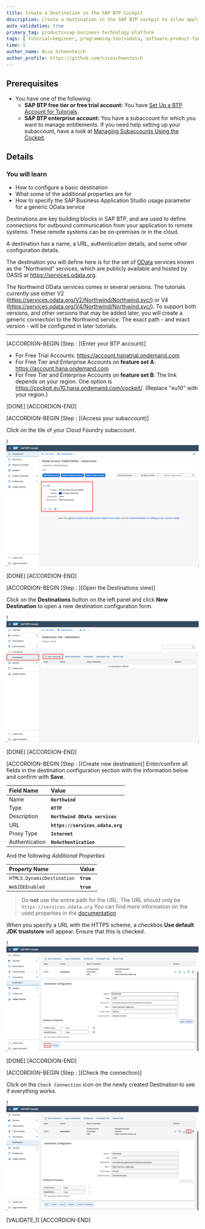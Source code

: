 ```yaml
---
title: Create a Destination in the SAP BTP Cockpit
description: Create a destination in the SAP BTP cockpit to allow application access to the Northwind OData services.
auto_validation: true
primary_tag: products>sap-business-technology-platform
tags: [ tutorial>beginner, programming-tool>odata, software-product-function>sap-btp-cockpit, tutorial>free-tier]
time: 5
author_name: Nico Schoenteich
author_profile: https://github.com/nicoschoenteich
---
```


## Prerequisites
- You have one of the following:
    - **SAP BTP free tier or free trial account:** You have [Set Up a BTP Account for Tutorials](group.btp-setup).
    - **SAP BTP enterprise account:** You have a subaccount for which you want to manage entitlements. If you need help setting up your subaccount, have a look at [Managing Subaccounts Using the Cockpit](https://help.sap.com/viewer/65de2977205c403bbc107264b8eccf4b/Cloud/en-US/55d0b6d8b96846b8ae93b85194df0944.html).


## Details
### You will learn
- How to configure a basic destination
- What some of the additional properties are for
- How to specify the SAP Business Application Studio usage parameter for a generic OData service

Destinations are key building blocks in SAP BTP, and are used to define connections for outbound communication from your application to remote systems. These remote systems can be on-premises or in the cloud.

A destination has a name, a URL, authentication details, and some other configuration details.

The destination you will define here is for the set of [OData](http://www.odata.org) services known as the "Northwind" services, which are publicly available and hosted by OASIS at <https://services.odata.org>.

The Northwind OData services comes in several versions.  The tutorials currently use either V2 (<https://services.odata.org/V2/Northwind/Northwind.svc/>) or V4 (<https://services.odata.org/V4/Northwind/Northwind.svc/>).  To support both versions, and other versions that may be added later, you will create a generic connection to the Northwind service.  The exact path - and exact version - will be configured in later tutorials.

---

[ACCORDION-BEGIN [Step : ](Enter your BTP account)]

- For Free Trial Accounts: <https://account.hanatrial.ondemand.com>
- For Free Tier and Enterprise Accounts on **feature set A**: <https://account.hana.ondemand.com>
- For Free Tier and Enterprise Accounts on **feature set B**: The link depends on your region. One option is <https://cockpit.eu10.hana.ondemand.com/cockpit/>. (Replace "eu10" with your region.)

[DONE]
[ACCORDION-END]

[ACCORDION-BEGIN [Step : ](Access your subaccount)]

Click on the tile of your Cloud Foundry subaccount.

!![subaccount](./subaccount.png)

[DONE]
[ACCORDION-END]

[ACCORDION-BEGIN [Step : ](Open the Destinations view)]

Click on the **Destinations** button on the left panel and click **New Destination** to open a new destination configuration form.

!![destination](./destination.png)

[DONE]
[ACCORDION-END]

[ACCORDION-BEGIN [Step : ](Create new destination)]
Enter/confirm all fields in the destination configuration section with the information below and confirm with **Save**.

Field Name     | Value
:------------- | :-------------
Name           | **`Northwind`**
Type           | **`HTTP`**
Description    | **`Northwind OData services`**
URL            | **`https://services.odata.org`**
Proxy Type     | **`Internet`**
Authentication | **`NoAuthentication`**

And the following *Additional Properties*

Property Name     | Value
:------------- | :-------------
`HTML5.DynamicDestination`           | **`true`**
`WebIDEEnabled`           | **`true`**

> Do **not** use the entire path for the URL.  The URL should only be `https://services.odata.org`
> You can find more information on the used properties in the [documentation](https://help.sap.com/viewer/9d1db9835307451daa8c930fbd9ab264/Cloud/en-US/7e49887e6fd34182bebeca5a6841a0cc.html)

When you specify a URL with the HTTPS scheme, a checkbox **Use default JDK truststore** will appear. Ensure that this is checked.

!![new destination entered](./newdest.png)


[DONE]
[ACCORDION-END]

[ACCORDION-BEGIN [Step : ](Check the connection)]

Click on the `Check Connection` icon on the newly created Destination to see if everything works.

!![check destination function](./checkDestination.png)

[VALIDATE_1]
[ACCORDION-END]

